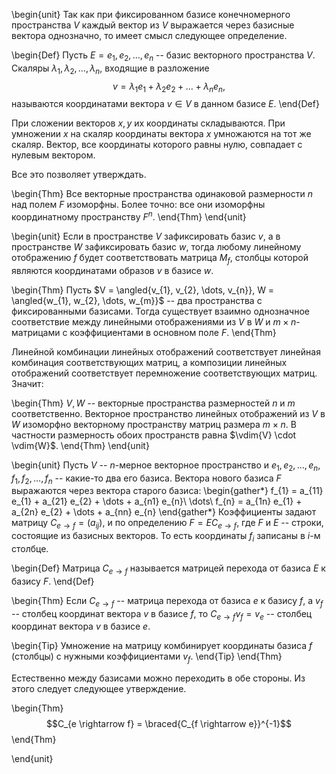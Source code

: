\begin{unit}
Так как при фиксированном базисе конечномерного пространства $V$ каждый вектор из $V$ выражается через базисные
вектора однозначно, то имеет смысл следующее определение.

\begin{Def}
Пусть $E = e_{1}, e_{2}, \dots, e_{n}$ -- базис векторного пространства $V$. Скаляры
$\lambda_{1}, \lambda_{2}, \dots, \lambda_{n}$, входящие в разложение
$$v = \lambda_{1}e_{1} + \lambda_{2}e_{2} + \dots + \lambda_{n}e_{n},$$
называются координатами вектора $v \in V$ в данном базисе $E$.
\end{Def}

При сложении векторов $х, у$ их координаты складываются. При умножении $х$ на скаляр координаты вектора $х$
умножаются на тот же скаляр. Вектор, все координаты которого равны нулю, совпадает с нулевым вектором.

Все это позволяет утверждать.

\begin{Thm}
Все векторные пространства одинаковой размерности $n$ над полем $F$ изоморфны. Более точно: все они изоморфны
координатному пространству $F^{n}$.
\end{Thm}
\end{unit}

\begin{unit}
Если в пространстве $V$ зафиксировать базис $v$, а в пространстве $W$ зафиксировать базис $w$, тогда любому
линейному отображению $f$ будет соответствовать матрица $M_{f}$, столбцы которой являются координатами образов
$v$ в базисе $w$.

\begin{Thm}
Пусть $V = \angled{v_{1}, v_{2}, \dots, v_{n}}, W = \angled{w_{1}, w_{2}, \dots, w_{m}}$ --
два пространства с фиксированными базисами. Тогда существует взаимно однозначное соответствие между линейными
отображениями из $V$ в $W$ и $m \times n$-матрицами с коэффициентами в основном поле $F$.
\end{Thm}

Линейной комбинации линейных отображений соответствует линейная комбинация соответствующих матриц, а композиции
линейных отображений соответствует перемножение соответствующих матриц. Значит:

\begin{Thm}
$V, W$ -- векторные пространства размерностей $n$ и $m$ соответственно. Векторное пространство линейных
отображений из $V$ в $W$ изоморфно векторному пространству матриц размера $m \times n$. В частности размерность
обоих пространств равна $\vdim{V} \cdot \vdim{W}$.
\end{Thm}
\end{unit}

\begin{unit}
Пусть $V$ -- $n$-мерное векторное пространство и $e_{1}, e_{2}, \dots, e_{n}$, $f_{1}, f_{2}, \dots, f_{n}$ --
какие-то два его базиса. Вектора нового базиса $F$ выражаются через вектора старого базиса:
\begin{gather*}
f_{1} = a_{11} e_{1} + a_{21} e_{2} + \dots + a_{n1} e_{n}\\
\dots\\
f_{n} = a_{1n} e_{1} + a_{2n} e_{2} + \dots + a_{nn} e_{n}
\end{gather*}
Коэффициенты задают матрицу $C_{e \rightarrow f} = (a_{ij})$, и по определению $F = EC_{e \rightarrow f}$, где
$F$ и $E$ -- строки, состоящие из базисных векторов. То есть координаты $f_{i}$ записаны в $i$-м столбце.

\begin{Def}
Матрица $C_{e \rightarrow f}$ называется матрицей перехода от базиса $E$ к базису $F$.
\end{Def}

\begin{Thm}
Если $C_{e \rightarrow f}$ -- матрица перехода от базиса $e$ к базису $f$, а $v_{f}$ -- столбец координат вектора
$v$ в базисе $f$, то $C_{e \rightarrow f}v_{f} = v_{e}$ -- столбец координат вектора $v$ в базисе $e$.

\begin{Tip}
Умножение на матрицу комбинирует координаты базиса $f$ (столбцы) с нужными коэффициентами $v_{f}$.
\end{Tip}
\end{Thm}

Естественно между базисами можно переходить в обе стороны. Из этого следует следующее утверждение.

\begin{Thm}
$$C_{e \rightarrow f} = \braced{C_{f \rightarrow e}}^{-1}$$
\end{Thm}

\end{unit}

